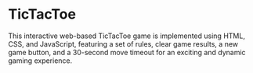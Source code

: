 # TicTacToe
This interactive web-based TicTacToe game is implemented using HTML, CSS, and JavaScript, featuring a set of rules, clear game results, a new game button, and a 30-second move timeout for an exciting and dynamic gaming experience.
